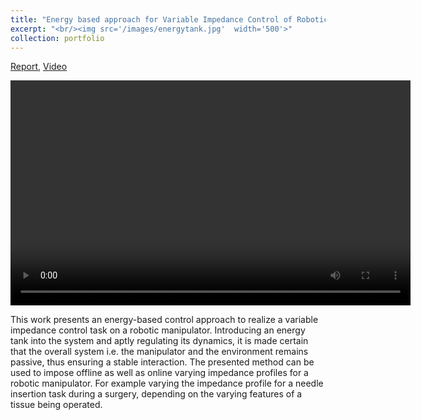 ```yaml
---
title: "Energy based approach for Variable Impedance Control of Robotic Manipulators"
excerpt: "<br/><img src='/images/energytank.jpg'  width='500'>"
collection: portfolio
---
```


[Report](/files/Final_Internship_Report.pdf), [Video](https://youtu.be/-qzTmKW6OAI)

<video width="640" height="360" controls>
  <source src="https://youtu.be/-qzTmKW6OAI" type="video/mp4">
  Energy Tanks
</video>

This work presents an energy-based control approach to realize a variable impedance control task on a robotic manipulator. Introducing an energy tank into the system and aptly regulating its dynamics, it is made certain that the overall system i.e. the manipulator and the environment remains passive, thus ensuring a stable interaction. The presented method can be used to impose offline as well as online varying impedance profiles for a robotic manipulator. For example varying the impedance profile for a needle insertion task during a surgery, depending on the varying features of a tissue being operated.